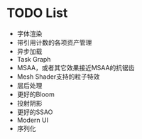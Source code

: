 # TODO List

* 字体渲染
* 带引用计数的各项资产管理
* 异步加载
* Task Graph
* MSAA，或者其它效果接近MSAA的抗锯齿
* Mesh Shader支持的粒子特效
* 层后处理
* 更好的Bloom
* 投射阴影
* 更好的SSAO
* Modern UI
* 序列化


